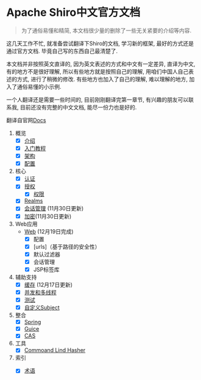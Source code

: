 # Apache Shiro中文官方文档
>  为了通俗易懂和精简,  本文档很少量的删除了一些无关紧要的介绍等内容.  

这几天工作不忙,   就准备尝试翻译下Shiro的文档,  学习新的框架,  最好的方式还是通过官方文档.   毕竟自己写的东西自己最清楚了.  

本文档并非按照英文直译的,   因为英文表述的方式和中文有一定差异,   直译为中文,  有的地方不是很好理解,  所以有些地方就是按照自己的理解,   用咱们中国人自己表述的方式,   进行了稍微的修改.   有些地方也加入了自己的理解,  难以理解的地方,  加入了通俗易懂的小示例.   

一个人翻译还是需要一些时间的,  目前刚刚翻译完第一章节,  有兴趣的朋友可以联系我,  目前还没有完整的中文文档,  能尽一份力也是好的.   

翻译自官网[Docs](http://shiro.apache.org/reference.html)

1. 概览
   - [x] [介绍](https://github.com/quavario/ApacheShiroDocument/blob/master/1.Overview/1.Introduction.md)
   - [x] [入门教程](https://github.com/quavario/ApacheShiroDocument/blob/master/1.Overview/2.Tutorial.md)
   - [x] [架构](https://github.com/quavario/ApacheShiroDocument/blob/master/1.Overview/3.Architecture.md)
   - [x] [配置](https://github.com/quavario/ApacheShiroDocument/blob/master/1.Overview/4.Configuration.md)
2. 核心
   - [x] [认证](https://github.com/quavario/ApacheShiroDocument/blob/master/2.Core/1.Authentication.md)
   - [x] [授权](https://github.com/quavario/ApacheShiroDocument/blob/master/2.Core/2.1Authorization.md)
     - [x] [权限](https://github.com/quavario/ApacheShiroDocument/blob/master/2.Core/2.2.Permissions.md)
   - [x] [Realms](https://github.com/quavario/ApacheShiroDocument/blob/master/2.Core/3.Realms.md)
   - [x] [会话管理](https://github.com/quavario/ApacheShiroDocument/blob/master/2.Core/4.Session%20Management.md) (11月30日更新)
   - [x] [加密](https://github.com/quavario/ApacheShiroDocument/blob/master/2.Core/5.Cryptography.md)(11月30日更新)
3. Web应用
   - [Web](https://github.com/quavario/ApacheShiroDocument/blob/master/3.Web%20Applications/Web.md) (12月19日完成)
     - [x] 配置
     - [x] [urls\]（基于路径的安全性）
     - [x] 默认过滤器
     - [x] 会话管理
     - [x] JSP标签库
4. 辅助支持
   - [x] [缓存](https://github.com/quavario/ApacheShiroDocument/blob/master/4.Auxiliary%20Support/1.Caching.md) (12月17日更新)
   - [x] [并发和多线程](https://github.com/quavario/ApacheShiroDocument/blob/master/4.Auxiliary%20Support/2.Concurrency%20%26%20Multithreading.md)
   - [x] [测试](https://github.com/quavario/ApacheShiroDocument/blob/master/4.Auxiliary%20Support/3.Testing.md)
   - [x] [自定义Subject](https://github.com/quavario/ApacheShiroDocument/blob/master/4.Auxiliary%20Support/4.Custom%20Subjects.md)
5. 整合
   - [x] [Spring](https://github.com/quavario/ApacheShiroDocument/blob/master/5.Integration/1.Spring%20Framework.md)
   - [x] [Guice](https://github.com/quavario/ApacheShiroDocument/blob/master/5.Integration/2.Guice.md)
   - [x] [CAS](https://github.com/quavario/ApacheShiroDocument/blob/master/5.Integration/3.CAS.md)
6. 工具
   - [x] [Commoand Lind Hasher](https://github.com/quavario/ApacheShiroDocument/blob/master/6.Tools/Command%20Line%20Hasher.md)
7. 索引
   - [x] [术语](https://github.com/quavario/ApacheShiroDocument/blob/master/7.Index/Terminology.md)

